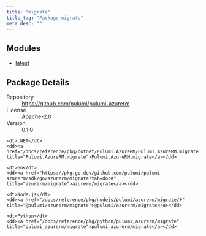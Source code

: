 ```yaml
---
title: "migrate"
title_tag: "Package migrate"
meta_desc: ""
---
```


<!-- WARNING: this file was generated by Pulumi Docs Generator. -->
<!-- Do not edit by hand unless you're certain you know what you are doing! -->



<h2 id="modules">Modules</h2>
<ul class="api">
    <li><a href="latest/" title="latest"><span class="symbol module"></span>latest</a></li>
</ul>

<h2 id="package-details">Package Details</h2>
<dl class="package-details">
	<dt>Repository</dt>
	<dd><a href="https://github.com/pulumi/pulumi-azurerm">https://github.com/pulumi/pulumi-azurerm</a></dd>
	<dt>License</dt>
	<dd>Apache-2.0</dd>
	<dt>Version</dt>
	<dd>0.1.0</dd>
</dl>



<dl class="tabular">

    <dt>.NET</dt>
    <dd><a href="/docs/reference/pkg/dotnet/Pulumi.AzureRM/Pulumi.AzureRM.migrate.html" title="Pulumi.AzureRM.migrate">Pulumi.AzureRM.migrate</a></dd>

    <dt>Go</dt>
    <dd><a href="https://pkg.go.dev/github.com/pulumi/pulumi-azurerm/sdk/go/azurerm/migrate?tab=doc#" title="azurerm/migrate">azurerm/migrate</a></dd>

    <dt>Node.js</dt>
    <dd><a href="/docs/reference/pkg/nodejs/pulumi/azurerm/migrate/#" title="@pulumi/azurerm/migrate">@pulumi/azurerm/migrate</a></dd>

    <dt>Python</dt>
    <dd><a href="/docs/reference/pkg/python/pulumi_azurerm/migrate" title="pulumi_azurerm/migrate">pulumi_azurerm/migrate</a></dd>

</dl>

